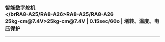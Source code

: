 ### 智能数字舵机<br></brRA8-A25/RA8-A26>RA8-A25/RA8-A26<br>25kg-cm&#64;7.4V>25kg-cm&#64;7.4V | 0.15sec/60o | 堵转、温度、电压保护
------------

